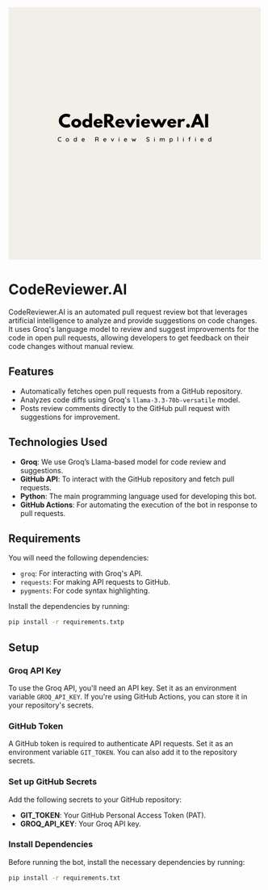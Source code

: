 ![Logo](logo.png)
# CodeReviewer.AI

CodeReviewer.AI is an automated pull request review bot that leverages artificial intelligence to analyze and provide suggestions on code changes. It uses Groq's language model to review and suggest improvements for the code in open pull requests, allowing developers to get feedback on their code changes without manual review.

## Features
- Automatically fetches open pull requests from a GitHub repository.
- Analyzes code diffs using Groq's `llama-3.3-70b-versatile` model.
- Posts review comments directly to the GitHub pull request with suggestions for improvement.

## Technologies Used
- **Groq**: We use Groq’s Llama-based model for code review and suggestions.
- **GitHub API**: To interact with the GitHub repository and fetch pull requests.
- **Python**: The main programming language used for developing this bot.
- **GitHub Actions**: For automating the execution of the bot in response to pull requests.

## Requirements 

You will need the following dependencies:

- `groq`: For interacting with Groq's API.
- `requests`: For making API requests to GitHub.
- `pygments`: For code syntax highlighting.

Install the dependencies by running:

```bash
pip install -r requirements.txtp 
```

## Setup

### Groq API Key

To use the Groq API, you'll need an API key. Set it as an environment variable `GROQ_API_KEY`. If you're using GitHub Actions, you can store it in your repository's secrets.

### GitHub Token

A GitHub token is required to authenticate API requests. Set it as an environment variable `GIT_TOKEN`. You can also add it to the repository secrets.

### Set up GitHub Secrets

Add the following secrets to your GitHub repository:

- **GIT_TOKEN**: Your GitHub Personal Access Token (PAT).
- **GROQ_API_KEY**: Your Groq API key.

### Install Dependencies

Before running the bot, install the necessary dependencies by running:

```bash
pip install -r requirements.txt


